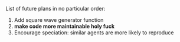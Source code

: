 List of future plans in no particular order:
1. Add square wave generator function
2. **make code more maintainable holy fuck**
3. Encourage speciation: similar agents are more likely to reproduce
